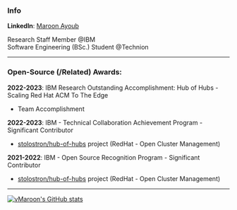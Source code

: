 ### Info

**LinkedIn**: [Maroon Ayoub](https://www.linkedin.com/in/v-maroon/)

Research Staff Member @IBM\
Software Engineering (BSc.) Student @Technion

---

### Open-Source (/Related) Awards:

**2022-2023**: IBM Research Outstanding Accomplishment: Hub of Hubs - Scaling Red Hat ACM To The Edge
- Team Accomplishment

**2022-2023**: IBM - Technical Collaboration Achievement Program - Significant Contributor
- [stolostron/hub-of-hubs](https://github.com/stolostron/multicluster-global-hub/tree/release-0.3) project (RedHat - Open Cluster Management)

**2021-2022**: IBM - Open Source Recognition Program - Significant Contributor
- [stolostron/hub-of-hubs](https://github.com/stolostron/multicluster-global-hub/tree/release-0.3) project (RedHat - Open Cluster Management)

---

[![vMaroon's GitHub stats](https://github-readme-stats.vercel.app/api?username=vmaroon&theme=dark&show_icons=true)](https://github.com/vmaroon/vmaroon)
